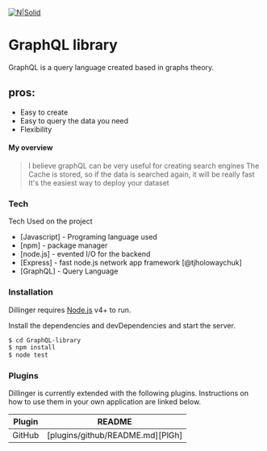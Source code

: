 [![N|Solid](https://cdn4.iconfinder.com/data/icons/logos-brands-5/24/graphql-64.png)](https://nodesource.com/products/nsolid)
# GraphQL library

GraphQL is a query language created based in graphs theory.
## pros:
  - Easy to create
  - Easy to query the data you need
  - Flexibility


#### My  overview
> I believe graphQL can be very useful for creating search engines
> The Cache is stored, so if the data is searched again, it will be really fast
> It's the easiest way to deploy your dataset




### Tech
Tech Used on the project

* [Javascript] - Programing language used
* [npm] - package manager
* [node.js] - evented I/O for the backend
* [Express] - fast node.js network app framework [@tjholowaychuk]
* [GraphQL] - Query Language


### Installation

Dillinger requires [Node.js](https://nodejs.org/) v4+ to run.

Install the dependencies and devDependencies and start the server.

```sh
$ cd GraphQL-library
$ npm install
$ node test
```

### Plugins

Dillinger is currently extended with the following plugins. Instructions on how to use them in your own application are linked below.

| Plugin | README |
| ------ | ------ |
| GitHub | [plugins/github/README.md][PlGh] |



